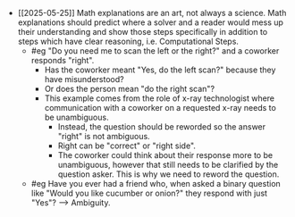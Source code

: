 - [[2025-05-25]] Math explanations are an art, not always a science. Math explanations should predict where a solver and a reader would mess up their understanding and show those steps specifically in addition to steps which have clear reasoning, i.e. Computational Steps.
	- #eg "Do you need me to scan the left or the right?" and a coworker responds "right".
		- Has the coworker meant "Yes, do the left scan?" because they have misunderstood?
		- Or does the person mean "do the right scan"?
		- This example comes from the role of x-ray technologist where communication with a coworker on a requested x-ray needs to be unambiguous.
			- Instead, the question should be reworded so the answer "right" is not ambiguous.
			- Right can be "correct" or "right side".
			- The coworker could think about their response more to be unambiguous, however that still needs to be clarified by the question asker. This is why we need to reword the question.
	- #eg Have you ever had a friend who, when asked a binary question like "Would you like cucumber or onion?" they respond with just "Yes"? --> Ambiguity.